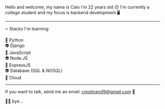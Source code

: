 Hello and welcome, my name is Caio i'm 22 years old :upside_down_face: I'm currently a college student and my focus is backend development :desktop_computer:

-------------
:star: Stacks I'm learning:

:space_invader: Python    
:alien: Django  
:space_invader: JavaScript      
:alien: Node.JS      
:space_invader: ExpressJS   
:alien: Database (SQL & NOSQL)  
:space_invader: Cloud 

------------
 
If you want to talk, send me an email: cmolinaro19@gmail.com :email:  

:face_exhaling: bye... 
